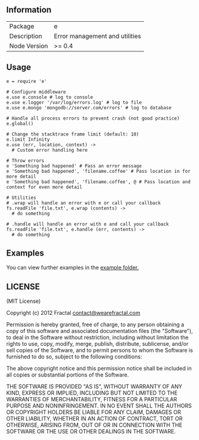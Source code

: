 ## Information

<table>
<tr>
<td>Package</td><td>e</td>
</tr>
<tr>
<td>Description</td>
<td>Error management and utilities</td>
</tr>
<tr>
<td>Node Version</td>
<td>>= 0.4</td>
</tr>
</table>

## Usage

```coffee-script
e = require 'e'

# Configure middleware
e.use e.console # log to console
e.use e.logger '/var/log/errors.log' # log to file
e.use e.mongo 'mongodb://server.com/errors' # log to database

# Handle all process errors to prevent crash (not good practice)
e.global()

# Change the stacktrace frame limit (default: 10)
e.limit Infinity
e.use (err, location, context) ->
  # Custom error handling here

# Throw errors
e 'Something bad happened' # Pass an error message
e 'Something bad happened', 'filename.coffee' # Pass location in for more detail
e 'Something bad happened', 'filename.coffee', @ # Pass location and context for even more detail

# Utilities
# .wrap will handle an error with e or call your callback
fs.readFile 'file.txt', e.wrap (contents) ->
  # do something

# .handle will handle an error with e and call your callback
fs.readFile 'file.txt', e.handle (err, contents) ->
  # do something
```

## Examples

You can view further examples in the [example folder.](https://github.com/wearefractal/e/tree/master/examples)

## LICENSE

(MIT License)

Copyright (c) 2012 Fractal <contact@wearefractal.com>

Permission is hereby granted, free of charge, to any person obtaining
a copy of this software and associated documentation files (the
"Software"), to deal in the Software without restriction, including
without limitation the rights to use, copy, modify, merge, publish,
distribute, sublicense, and/or sell copies of the Software, and to
permit persons to whom the Software is furnished to do so, subject to
the following conditions:

The above copyright notice and this permission notice shall be
included in all copies or substantial portions of the Software.

THE SOFTWARE IS PROVIDED "AS IS", WITHOUT WARRANTY OF ANY KIND,
EXPRESS OR IMPLIED, INCLUDING BUT NOT LIMITED TO THE WARRANTIES OF
MERCHANTABILITY, FITNESS FOR A PARTICULAR PURPOSE AND
NONINFRINGEMENT. IN NO EVENT SHALL THE AUTHORS OR COPYRIGHT HOLDERS BE
LIABLE FOR ANY CLAIM, DAMAGES OR OTHER LIABILITY, WHETHER IN AN ACTION
OF CONTRACT, TORT OR OTHERWISE, ARISING FROM, OUT OF OR IN CONNECTION
WITH THE SOFTWARE OR THE USE OR OTHER DEALINGS IN THE SOFTWARE.
